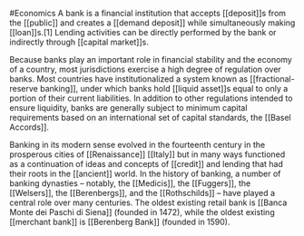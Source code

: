 #Economics 
A bank is a financial institution that accepts [[deposit]]s from the [[public]] and creates a [[demand deposit]] while simultaneously making [[loan]]s.[1] Lending activities can be directly performed by the bank or indirectly through [[capital market]]s.

Because banks play an important role in financial stability and the economy of a country, most jurisdictions exercise a high degree of regulation over banks. Most countries have institutionalized a system known as [[fractional-reserve banking]], under which banks hold [[liquid asset]]s equal to only a portion of their current liabilities. In addition to other regulations intended to ensure liquidity, banks are generally subject to minimum capital requirements based on an international set of capital standards, the [[Basel Accords]].

Banking in its modern sense evolved in the fourteenth century in the prosperous cities of [[Renaissance]] [[Italy]] but in many ways functioned as a continuation of ideas and concepts of [[credit]] and lending that had their roots in the [[ancient]] world. In the history of banking, a number of banking dynasties – notably, the [[Medicis]], the [[Fuggers]], the [[Welsers]], the [[Berenbergs]], and the [[Rothschilds]] – have played a central role over many centuries. The oldest existing retail bank is [[Banca Monte dei Paschi di Siena]] (founded in 1472), while the oldest existing [[merchant bank]] is [[Berenberg Bank]] (founded in 1590).